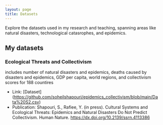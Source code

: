 ```yaml
---
layout: page
title: Datasets
---
```

Explore the datasets used in my research and teaching, spanning areas like natural disasters, technological catasrophes, and epidemics.

## My datasets

### Ecological Threats and Collectivism
includes number of natural disasters and epidemics, deaths caused by disasters and epidemics, GDP per capita, world regions, and collectivism scores for 188 countires 
- Link: [Dataset] (https://github.com/soheilshapouri/epidemics_collectivism/blob/main/Data%20S2.csv)
- Publication: Shapouri, S., Rafiee, Y. (in press). Cultural Systems and Ecological Threats: Epidemics and Natural Disasters Do Not Predict Collectivism. Human Nature. https://dx.doi.org/10.2139/ssrn.4113386
